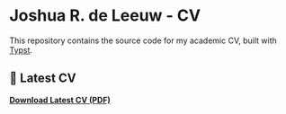 # Joshua R. de Leeuw - CV

This repository contains the source code for my academic CV, built with [Typst](https://typst.app/).

## 📄 Latest CV

**[Download Latest CV (PDF)](../../releases/latest/download/Joshua_de_Leeuw_CV.pdf)**
